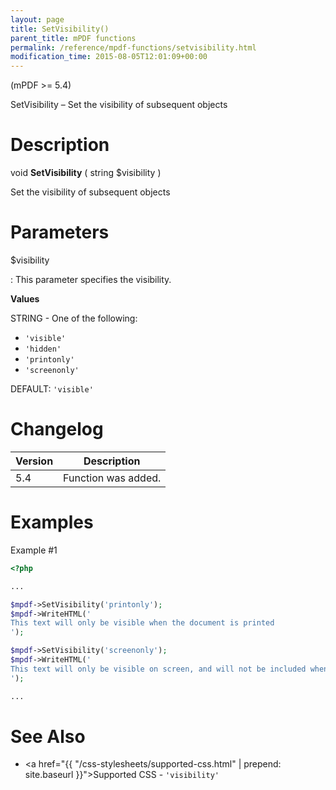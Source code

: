 ```yaml
---
layout: page
title: SetVisibility()
parent_title: mPDF functions
permalink: /reference/mpdf-functions/setvisibility.html
modification_time: 2015-08-05T12:01:09+00:00
---
```



(mPDF >= 5.4)

SetVisibility – Set the visibility of subsequent objects

# Description

void **SetVisibility** ( string <span class="parameter">$visibility</span> )

Set the visibility of subsequent objects

# Parameters

<span class="parameter">$visibility</span>

: This parameter specifies the visibility.
  
  **Values**
  
  <span class="smallblock">STRING</span> - One of the following:
  
  * `'visible'`
  * `'hidden'`
  * `'printonly'`
  * `'screenonly'`
  
  <span class="smallblock">DEFAULT</span>: `'visible'`

# Changelog

<table class="table">
<thead>
<tr>
  <th>Version</th>
  <th>Description</th>
</tr>
</thead>
<tbody>
<tr>
  <td>5.4</td>
  <td>Function was added.</td>
</tr>
</tbody>
</table>

# Examples

Example #1

```php
<?php

...

$mpdf->SetVisibility('printonly');
$mpdf->WriteHTML('
This text will only be visible when the document is printed
');

$mpdf->SetVisibility('screenonly');
$mpdf->WriteHTML('
This text will only be visible on screen, and will not be included when the document is printed
');

...

```

# See Also

* <a href="{{ "/css-stylesheets/supported-css.html" | prepend: site.baseurl }}">Supported CSS</a> - `'visibility'`

